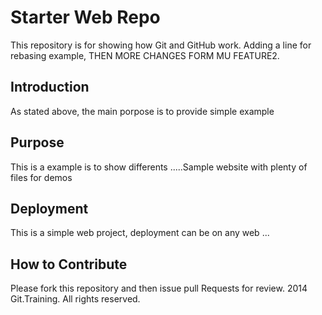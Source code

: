 # Starter Web Repo
This repository is for showing how Git and GitHub work. Adding a line for rebasing example, THEN
MORE CHANGES FORM MU FEATURE2.
## Introduction
As stated above, the main porpose is to provide simple example
## Purpose
This is a example is to show differents .....Sample website with plenty of files for demos

## Deployment

This is a simple web project, deployment  can be on any web ...
## How to Contribute

Please fork this repository and then issue pull Requests for review.
2014 Git.Training. All rights reserved.